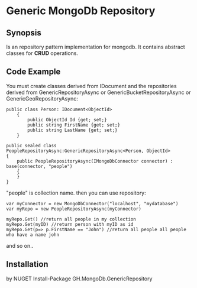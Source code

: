 # Generic MongoDb Repository

## Synopsis

Is an repository pattern implementation for mongodb.
It contains abstract classes for __CRUD__ operations.

## Code Example

You must create classes derived from IDocument and the repositories derived from GenericRepositoryAsync or GenericBucketRepositoryAsync or GenericGeoRepositoryAsync:

``` 
public class Person: IDocument<ObjectId>
    {
	    public ObjectId Id {get; set;}
	    public string FirstName {get; set;}
	    public string LastName {get; set;}
    }

public sealed class PeopleRepositoryAsync:GenericRepositoryAsync<Person, ObjectId>
{
    public PeopleRepositoryAsync(IMongoDbConnector connector) : base(connector, "people")
    {
    }
}
```
"people" is collection name.
then you can use repository:

```
var myConnector = new MongoDbConnector("localhost", "mydatabase")
var myRepo = new PeopleRepositoryAsync(myConnector)

myRepo.Get() //return all people in my collection 
myRepo.Get(myID) //return person with myID as id
myRepo.Get(p=> p.FirstName == "John") //return all people all people who have a name john
```

and so on..

## Installation

by NUGET
Install-Package GH.MongoDb.GenericRepository


